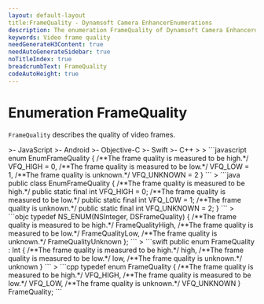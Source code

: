 ```yaml
---
layout: default-layout
title:FrameQuality - Dynamsoft Camera EnhancerEnumerations
description: The enumeration FrameQuality of Dynamsoft Camera Enhancerdescribes the quality of video frames.
keywords: Video frame quality
needGenerateH3Content: true
needAutoGenerateSidebar: true
noTitleIndex: true
breadcrumbText: FrameQuality
codeAutoHeight: true
---
```


# Enumeration FrameQuality

`FrameQuality` describes the quality of video frames.

<div class="sample-code-prefix template2"></div>
   >- JavaScript
   >- Android
   >- Objective-C
   >- Swift
   >- C++
   >
>
```javascript
enum EnumFrameQuality {
   /**The frame quality is measured to be high.*/
   VFQ_HIGH = 0,
   /**The frame quality is measured to be low.*/
   VFQ_LOW = 1,
   /**The frame quality is unknown.*/
   VFQ_UNKNOWN = 2
}
```
>
```java
public class EnumFrameQuality {
   /**The frame quality is measured to be high.*/
   public static final int VFQ_HIGH = 0;
   /**The frame quality is measured to be low.*/
   public static final int VFQ_LOW = 1;
   /**The frame quality is unknown.*/
   public static final int VFQ_UNKNOWN = 2;
}
```
>
```objc
typedef NS_ENUM(NSInteger, DSFrameQuality)
{
   /**The frame quality is measured to be high.*/
   FrameQualityHigh,
   /**The frame quality is measured to be low.*/
   FrameQualityLow,
   /**The frame quality is unknown.*/
   FrameQualityUnknown
};
```
>
```swift
public enum FrameQuality : Int
{
   /**The frame quality is measured to be high.*/
   high,
   /**The frame quality is measured to be low.*/
   low,
   /**The frame quality is unknown.*/
   unknown
}
```
>
```cpp
typedef enum FrameQuality {
   /**The frame quality is measured to be high.*/
   VFQ_HIGH,
   /**The frame quality is measured to be low.*/
   VFQ_LOW,
   /**The frame quality is unknown.*/
   VFQ_UNKNOWN
} FrameQuality;
```
